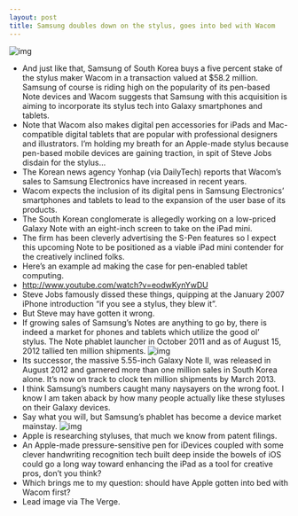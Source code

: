 ```yaml
---
layout: post
title: Samsung doubles down on the stylus, goes into bed with Wacom
---
```

![img](http://media.idownloadblog.com/wp-content/uploads/2013/02/Wacom-stylus-iPad-The-Verge-001.jpg)
* And just like that, Samsung of South Korea buys a five percent stake of the stylus maker Wacom in a transaction valued at $58.2 million. Samsung of course is riding high on the popularity of its pen-based Note devices and Wacom suggests that Samsung with this acquisition is aiming to incorporate its stylus tech into Galaxy smartphones and tablets.
* Note that Wacom also makes digital pen accessories for iPads and Mac-compatible digital tablets that are popular with professional designers and illustrators. I’m holding my breath for an Apple-made stylus because pen-based mobile devices are gaining traction, in spit of Steve Jobs disdain for the stylus…
* The Korean news agency Yonhap (via DailyTech) reports that Wacom’s sales to Samsung Electronics have increased in recent years.
* Wacom expects the inclusion of its digital pens in Samsung Electronics’ smartphones and tablets to lead to the expansion of the user base of its products.
* The South Korean conglomerate is allegedly working on a low-priced Galaxy Note with an eight-inch screen to take on the iPad mini.
* The firm has been cleverly advertising the S-Pen features so I expect this upcoming Note to be positioned as a viable iPad mini contender for the creatively inclined folks.
* Here’s an example ad making the case for pen-enabled tablet computing.
* http://www.youtube.com/watch?v=eodwKynYwDU
* Steve Jobs famously dissed these things, quipping at the January 2007 iPhone introduction “if you see a stylus, they blew it”.
* But Steve may have gotten it wrong.
* If growing sales of Samsung’s Notes are anything to go by, there is indeed a market for phones and tablets which utilize the good ol’ stylus. The Note phablet launcher in October 2011 and as of August 15, 2012 tallied ten million shipments.
![img](http://media.idownloadblog.com/wp-content/uploads/2013/01/steve-jobs-who-wants-a-stylus.jpg)
* Its successor, the massive 5.55-inch Galaxy Note II, was released in August 2012 and garnered more than one million sales in South Korea alone. It’s now on track to clock ten million shipments by March 2013.
* I think Samsung’s numbers caught many naysayers on the wrong foot. I know I am taken aback by how many people actually like these styluses on their Galaxy devices.
* Say what you will, but Samsung’s phablet has become a device market mainstay.
![img](http://media.idownloadblog.com/wp-content/uploads/2013/01/Galaxy-Note-II-be-creative.jpeg)
* Apple is researching styluses, that much we know from patent filings.
* An Apple-made pressure-sensitive pen for iDevices coupled with some clever handwriting recognition tech built deep inside the bowels of iOS could go a long way toward enhancing the iPad as a tool for creative pros, don’t you think?
* Which brings me to my question: should have Apple gotten into bed with Wacom first?
* Lead image via The Verge.


